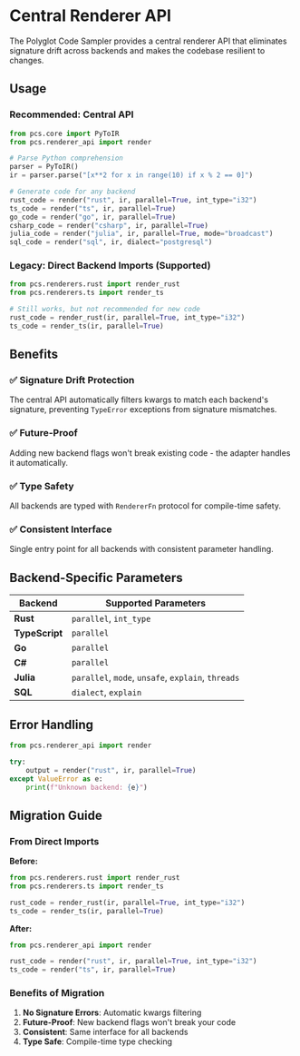 # Central Renderer API

The Polyglot Code Sampler provides a central renderer API that eliminates signature drift across backends and makes the codebase resilient to changes.

## Usage

### Recommended: Central API

```python
from pcs.core import PyToIR
from pcs.renderer_api import render

# Parse Python comprehension
parser = PyToIR()
ir = parser.parse("[x**2 for x in range(10) if x % 2 == 0]")

# Generate code for any backend
rust_code = render("rust", ir, parallel=True, int_type="i32")
ts_code = render("ts", ir, parallel=True)
go_code = render("go", ir, parallel=True)
csharp_code = render("csharp", ir, parallel=True)
julia_code = render("julia", ir, parallel=True, mode="broadcast")
sql_code = render("sql", ir, dialect="postgresql")
```

### Legacy: Direct Backend Imports (Supported)

```python
from pcs.renderers.rust import render_rust
from pcs.renderers.ts import render_ts

# Still works, but not recommended for new code
rust_code = render_rust(ir, parallel=True, int_type="i32")
ts_code = render_ts(ir, parallel=True)
```

## Benefits

### ✅ **Signature Drift Protection**
The central API automatically filters kwargs to match each backend's signature, preventing `TypeError` exceptions from signature mismatches.

### ✅ **Future-Proof**
Adding new backend flags won't break existing code - the adapter handles it automatically.

### ✅ **Type Safety**
All backends are typed with `RendererFn` protocol for compile-time safety.

### ✅ **Consistent Interface**
Single entry point for all backends with consistent parameter handling.

## Backend-Specific Parameters

| Backend | Supported Parameters |
|---------|-------------------|
| **Rust** | `parallel`, `int_type` |
| **TypeScript** | `parallel` |
| **Go** | `parallel` |
| **C#** | `parallel` |
| **Julia** | `parallel`, `mode`, `unsafe`, `explain`, `threads` |
| **SQL** | `dialect`, `explain` |

## Error Handling

```python
from pcs.renderer_api import render

try:
    output = render("rust", ir, parallel=True)
except ValueError as e:
    print(f"Unknown backend: {e}")
```

## Migration Guide

### From Direct Imports

**Before:**
```python
from pcs.renderers.rust import render_rust
from pcs.renderers.ts import render_ts

rust_code = render_rust(ir, parallel=True, int_type="i32")
ts_code = render_ts(ir, parallel=True)
```

**After:**
```python
from pcs.renderer_api import render

rust_code = render("rust", ir, parallel=True, int_type="i32")
ts_code = render("ts", ir, parallel=True)
```

### Benefits of Migration

1. **No Signature Errors**: Automatic kwargs filtering
2. **Future-Proof**: New backend flags won't break your code
3. **Consistent**: Same interface for all backends
4. **Type Safe**: Compile-time type checking

